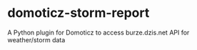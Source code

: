 # domoticz-storm-report
A Python plugin for Domoticz to access burze.dzis.net API for weather/storm data
